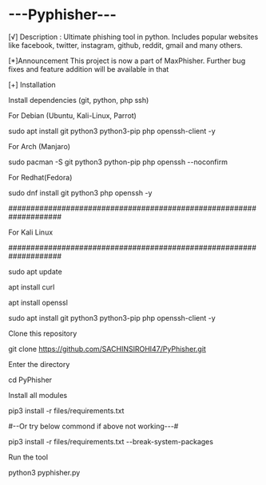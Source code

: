 # ---Pyphisher---

[√] Description :
Ultimate phishing tool in python. Includes popular websites like facebook, twitter, instagram, github, reddit, gmail and many others.

[*]Announcement
This project is now a part of MaxPhisher. Further bug fixes and feature addition will be available in that

[+] Installation

Install dependencies (git, python, php ssh)

For Debian (Ubuntu, Kali-Linux, Parrot)

sudo apt install git python3 python3-pip php openssh-client -y


For Arch (Manjaro)

sudo pacman -S git python3 python-pip php openssh --noconfirm


For Redhat(Fedora)

sudo dnf install git python3 php openssh -y


####################################################################

For Kali Linux

####################################################################

sudo apt update

apt install curl

apt install openssl

sudo apt install git python3 python3-pip php openssh-client -y

Clone this repository

git clone https://github.com/SACHINSIROHI47/PyPhisher.git


Enter the directory

cd PyPhisher


Install all modules

pip3 install -r files/requirements.txt 

#--Or try below commond if above not working---#

pip3 install -r files/requirements.txt --break-system-packages


Run the tool

python3 pyphisher.py


